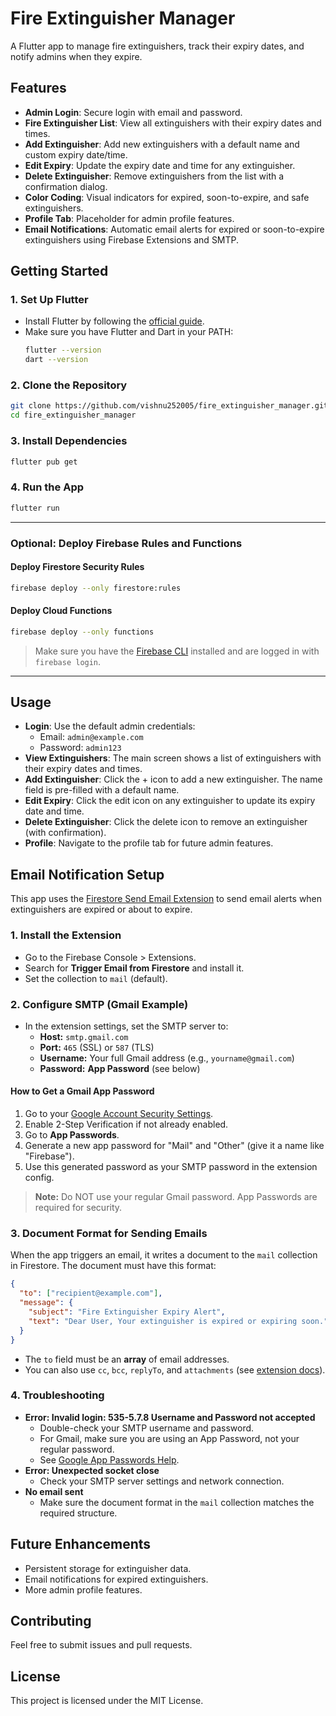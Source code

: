 # Fire Extinguisher Manager

A Flutter app to manage fire extinguishers, track their expiry dates, and notify admins when they expire.

## Features

- **Admin Login**: Secure login with email and password.
- **Fire Extinguisher List**: View all extinguishers with their expiry dates and times.
- **Add Extinguisher**: Add new extinguishers with a default name and custom expiry date/time.
- **Edit Expiry**: Update the expiry date and time for any extinguisher.
- **Delete Extinguisher**: Remove extinguishers from the list with a confirmation dialog.
- **Color Coding**: Visual indicators for expired, soon-to-expire, and safe extinguishers.
- **Profile Tab**: Placeholder for admin profile features.
- **Email Notifications**: Automatic email alerts for expired or soon-to-expire extinguishers using Firebase Extensions and SMTP.

## Getting Started

### 1. Set Up Flutter
- Install Flutter by following the [official guide](https://docs.flutter.dev/get-started/install).
- Make sure you have Flutter and Dart in your PATH:
  ```bash
  flutter --version
  dart --version
  ```

### 2. Clone the Repository
```bash
git clone https://github.com/vishnu252005/fire_extinguisher_manager.git
cd fire_extinguisher_manager
```

### 3. Install Dependencies
```bash
flutter pub get
```

### 4. Run the App
```bash
flutter run
```

---

### Optional: Deploy Firebase Rules and Functions

#### Deploy Firestore Security Rules
```bash
firebase deploy --only firestore:rules
```

#### Deploy Cloud Functions
```bash
firebase deploy --only functions
```

> Make sure you have the [Firebase CLI](https://firebase.google.com/docs/cli) installed and are logged in with `firebase login`.

---

## Usage

- **Login**: Use the default admin credentials:
  - Email: `admin@example.com`
  - Password: `admin123`
- **View Extinguishers**: The main screen shows a list of extinguishers with their expiry dates and times.
- **Add Extinguisher**: Click the + icon to add a new extinguisher. The name field is pre-filled with a default name.
- **Edit Expiry**: Click the edit icon on any extinguisher to update its expiry date and time.
- **Delete Extinguisher**: Click the delete icon to remove an extinguisher (with confirmation).
- **Profile**: Navigate to the profile tab for future admin features.

## Email Notification Setup

This app uses the [Firestore Send Email Extension](https://github.com/firebase/extensions/tree/master/firestore-send-email) to send email alerts when extinguishers are expired or about to expire.

### 1. Install the Extension
- Go to the Firebase Console > Extensions.
- Search for **Trigger Email from Firestore** and install it.
- Set the collection to `mail` (default).

### 2. Configure SMTP (Gmail Example)
- In the extension settings, set the SMTP server to:
  - **Host:** `smtp.gmail.com`
  - **Port:** `465` (SSL) or `587` (TLS)
  - **Username:** Your full Gmail address (e.g., `yourname@gmail.com`)
  - **Password:** **App Password** (see below)

#### How to Get a Gmail App Password
1. Go to your [Google Account Security Settings](https://myaccount.google.com/security).
2. Enable 2-Step Verification if not already enabled.
3. Go to **App Passwords**.
4. Generate a new app password for "Mail" and "Other" (give it a name like "Firebase").
5. Use this generated password as your SMTP password in the extension config.

> **Note:** Do NOT use your regular Gmail password. App Passwords are required for security.

### 3. Document Format for Sending Emails
When the app triggers an email, it writes a document to the `mail` collection in Firestore. The document must have this format:

```json
{
  "to": ["recipient@example.com"],
  "message": {
    "subject": "Fire Extinguisher Expiry Alert",
    "text": "Dear User, Your extinguisher is expired or expiring soon."
  }
}
```
- The `to` field must be an **array** of email addresses.
- You can also use `cc`, `bcc`, `replyTo`, and `attachments` (see [extension docs](https://github.com/firebase/extensions/blob/master/firestore-send-email/POSTINSTALL.md)).

### 4. Troubleshooting
- **Error: Invalid login: 535-5.7.8 Username and Password not accepted**
  - Double-check your SMTP username and password.
  - For Gmail, make sure you are using an App Password, not your regular password.
  - See [Google App Passwords Help](https://support.google.com/accounts/answer/185833?hl=en).
- **Error: Unexpected socket close**
  - Check your SMTP server settings and network connection.
- **No email sent**
  - Make sure the document format in the `mail` collection matches the required structure.

## Future Enhancements

- Persistent storage for extinguisher data.
- Email notifications for expired extinguishers.
- More admin profile features.

## Contributing

Feel free to submit issues and pull requests.

## License

This project is licensed under the MIT License.
